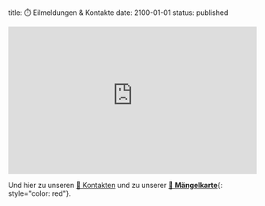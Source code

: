 title: ⏱️ Eilmeldungen & Kontakte
date: 2100-01-01
status: published

<iframe width="100%" height="300px" frameBorder="0" style="border:0px solid lightgray;" src="https://adfc-hemmingen-pattensen-aktuelles.github.io/markdown.html"></iframe>

Und hier zu unseren [🤝 Kontakten]({filename}/pages/Kontakte.md) und zu unserer [🚧 **Mängelkarte**](https://adfc-hemmingen-pattensen.github.io/pages/unsere-mangelkarte.html){: style="color: red"}.


